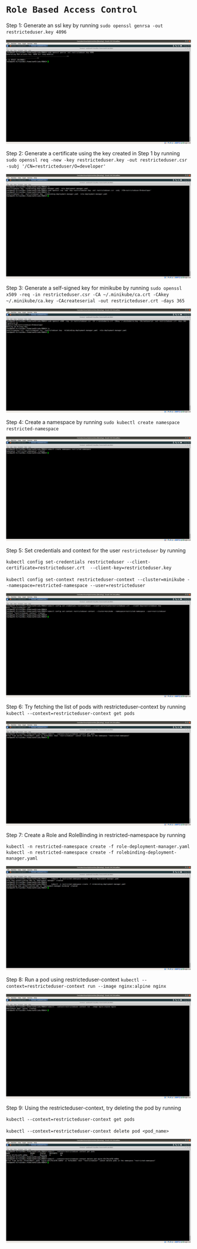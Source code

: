 # **`Role Based Access Control`**


Step 1: Generate an ssl key by running `sudo openssl genrsa -out restricteduser.key 4096`

![](img/rbac-1.png)


Step 2: Generate a certificate using the key created in Step 1 by running `sudo openssl req -new -key restricteduser.key -out restricteduser.csr -subj '/CN=restricteduser/O=developer'`

![](img/rbac-2.png)


Step 3: Generate a self-signed key for minikube by running `sudo openssl x509 -req -in restricteduser.csr -CA ~/.minikube/ca.crt -CAkey ~/.minikube/ca.key -CAcreateserial -out restricteduser.crt -days 365`

![](img/rbac-3.png)


Step 4: Create a namespace by running `sudo kubectl create namespace restricted-namespace`

![](img/rbac-4.png)


Step 5: Set credentials and context for the user `restricteduser` by running
    
    kubectl config set-credentials restricteduser --client-certificate=restricteduser.crt  --client-key=restricteduser.key
    
    kubectl config set-context restricteduser-context --cluster=minikube --namespace=restricted-namespace --user=restricteduser

![](img/rbac-5.png)


Step 6: Try fetching the list of pods with restricteduser-context by running `kubectl --context=restricteduser-context get pods`

![](img/rbac-6.png)


Step 7: Create a Role and RoleBinding in restricted-namespace by running 
    
    kubectl -n restricted-namespace create -f role-deployment-manager.yaml
    kubectl -n restricted-namespace create -f rolebinding-deployment-manager.yaml

![](img/rbac-7.png)


Step 8: Run a pod using restricteduser-context `kubectl --context=restricteduser-context run --image nginx:alpine nginx`

![](img/rbac-8.png)


Step 9: Using the restricteduser-context, try deleting the pod by running 

    kubectl --context=restricteduser-context get pods 
    
    kubectl --context=restricteduser-context delete pod <pod_name> 

![](img/rbac-9.png)



